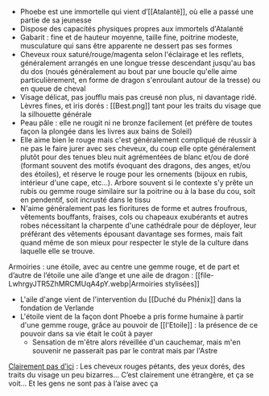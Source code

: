 - Phoebe est une immortelle qui vient d’[[Atalantë]], où elle a passé une partie de sa jeunesse
- Dispose des capacités physiques propres aux immortels d'Atalantë
- Gabarit : fine et de hauteur moyenne, taille fine, poitrine modeste, musculature qui sans être apparente ne dessert pas ses formes
- Cheveux roux saturé/rouge/magenta selon l'éclairage et les reflets, généralement arrangés en une longue tresse descendant jusqu'au bas du dos (noués généralement au bout par une boucle qu'elle aime particulièrement, en forme de dragon s'enroulant autour de la tresse) ou en queue de cheval
- Visage délicat, pas joufflu mais pas creusé non plus, ni davantage ridé. Lèvres fines, et iris dorés : [[Best.png]] tant pour les traits du visage que la silhouette générale
- Peau pâle : elle ne rougit ni ne bronze facilement (et préfère de toutes façon la plongée dans les livres aux bains de Soleil)
- Elle aime bien le rouge mais c'est généralement compliqué de réussir à ne pas le faire jurer avec ses cheveux, du coup elle opte généralement plutôt pour des tenues bleu nuit agrémentées de blanc et/ou de doré (formant souvent des motifs évoquant des dragons, des anges, et/ou des étoiles), et réserve le rouge pour les ornements (bijoux en rubis, intérieur d'une cape, etc...). Arbore souvent si le contexte s'y prête un rubis ou gemme rouge similaire sur la poitrine ou à la base du cou, soit en pendentif, soit incrusté dans le tissu
- N'aime généralement pas les fioritures de forme et autres froufrous, vêtements bouffants, fraises, cols ou chapeaux exubérants et autres robes nécessitant la charpente d'une cathédrale pour de déployer, leur préférant des vêtements épousant davantage ses formes, mais fait quand même de son mieux pour respecter le style de la culture dans laquelle elle se trouve.


Armoiries : une étoile, avec au centre une gemme rouge, et de part et d’autre de l’étoile une aile d’ange et une aile de dragon : [[file-LwhrgyJTR5ZhMRCMUqA4pY.webp|Armoiries stylisées]]
* L'aile d'ange vient de l'intervention du [[Duché du Phénix]] dans la fondation de Verlande
* L'étoile vient de la façon dont Phoebe a pris forme humaine à partir d'une gemme rouge, grâce au pouvoir de [[l'Etoile]] : la présence de ce pouvoir dans sa vie était le coût à payer
	* Sensation de m'être alors réveillée d'un cauchemar, mais m'en souvenir ne passerait pas par le contrat mais par l'Astre

<ins>Clairement pas d’ici</ins> : Les cheveux rouges pétants, des yeux dorés, des traits du visage un peu bizarres… C’est clairement une étrangère, et ça se voit… Et les gens ne sont pas à l’aise avec ça